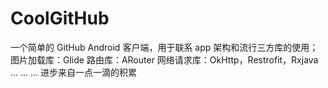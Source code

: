 # CoolGitHub
一个简单的 GitHub Android 客户端，用于联系 app 架构和流行三方库的使用；  
图片加载库：Glide
路由库：ARouter
网络请求库：OkHttp，Restrofit，Rxjava
... ... ... 进步来自一点一滴的积累
